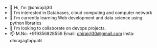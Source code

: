 - 👋 Hi, I’m @dhirajdj30
- 👀 I’m interested in Databases, cloud computing and computer network
- 🌱 I’m currently learning Web development and data science using python libraries 
- 💞️ I’m looking to collaborate on devops projects.
- 📫 M.No: +919356828559 Email: dhirajdj30@gmail.com insta: dhirajjagtappatil

<!---
dhirajdj30/dhirajdj30 is a ✨ special ✨ repository because its `README.md` (this file) appears on your GitHub profile.
You can click the Preview link to take a look at your changes.
--->
